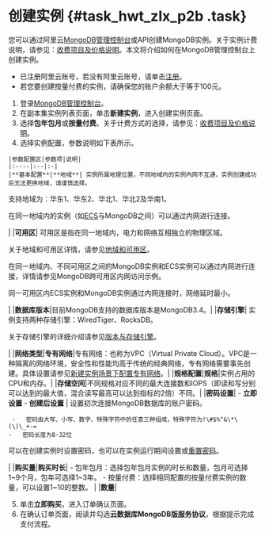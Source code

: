 # 创建实例 {#task_hwt_zlx_p2b .task}

您可以通过阿里云[MongoDB管理控制台](https://mongodb.console.aliyun.com/)或API创建MongoDB实例。关于实例计费说明，请参见：[收费项目及价格说明](../../../../intl.zh-CN/产品定价/收费项目及价格说明.md#)。本文将介绍如何在MongoDB管理控制台上创建实例。

-   已注册阿里云账号，若没有阿里云账号，请单击[注册](https://account.alibabacloud.com/register/intl_register.htm)。
-   若您要创建按量付费的实例，请确保您的账户余额大于等于100元。

1.   登录[MongoDB管理控制台](https://mongodb.console.aliyun.com/#/mongodb/list)。 
2.   在副本集实例列表页面，单击**新建实例**，进入创建实例页面。 
3.  选择**包年包月**或**按量付费**。关于计费方式的选择，请参见：[收费项目及价格说明](../../../../intl.zh-CN/产品定价/收费项目及价格说明.md#)。 
4.   选择实例配置，参数说明如下表所示。 

    |参数配置区|参数项|说明|
    |:----|:--|:-|
    |**基本配置**|**地域**| 实例所属地理位置，不同地域内的实例内网不互通，实例创建成功后无法更换地域，请谨慎选择。

 支持地域为：华东1、华东2、华北1、华北2及华南1。

 在同一地域内的实例（如[ECS](https://www.alibabacloud.com/help/zh/doc-detail/25367.htm)与MongoDB之间）可以通过内网进行连接。

 |
    |**可用区**| 可用区是指在同一地域内，电力和网络互相独立的物理区域。

 关于地域和可用区详情，请参见[地域和可用区](https://www.alibabacloud.com/help/zh/doc-detail/40654.htm)。

 在同一地域内、不同可用区之间的MongoDB实例和ECS实例可以通过内网进行连接，详情请参见MongoDB跨可用区内网访问示例。

 同一可用区内ECS实例和MongoDB实例通过内网连接时，网络延时最小。

 |
    |**数据库版本**|目前MongoDB支持的数据库版本是MongoDB3.4。|
    |**存储引擎**| 实例支持两种存储引擎：WiredTiger、RocksDB。

 关于存储引擎的详细介绍请参见[版本与存储引擎](../../../../intl.zh-CN/产品简介/版本及存储引擎.md#)。

 |
    |**网络类型**|**专有网络**|专有网络：也称为VPC（Virtual Private Cloud）。VPC是一种隔离的网络环境，安全性和性能均高于传统的经典网络，专有网络需要事先创建。具体设置请参见[新建实例场景下配置专有网络](../../../../intl.zh-CN/用户指南/管理网络连接类型/新建实例场景下配置专有网络.md#)。|
    |**规格配置**|**规格**|实例占用的CPU和内存。|
    |**存储空间**|不同规格对应不同的最大连接数和IOPS（即读和写分别可以达到的最大值，混合读写最高可以达到指标的2倍）不同。|
    |**密码设置**|     -   **立即设置**
    -   **创建后设置**
 | 设置初次连接MongoDB数据库的账户密码。

     -   密码由大写、小写、数字、特殊字符中的任意三种组成，特殊字符为!\#$%^&\*\(\)\_+-=
    -   密码长度为8-32位
 可以在创建实例时设置密码，也可以在实例运行期间设置或[重置密码](intl.zh-CN/单节点快速入门/设置密码.md#)。

 |
    |**购买量**|**购买时长**|     -   包年包月：选择包年包月实例的时长和数量，包月可选择1~9个月，包年可选择1~3年。
    -   按量付费：选择相同配置的按量付费实例的数量，可以设置1~10的整数。
 |
    |**数量**|

5.   单击**立即购买**，进入订单确认页面。 
6.   在确认订单页面，阅读并勾选**云数据库MongoDB版服务协议**，根据提示完成支付流程。 

